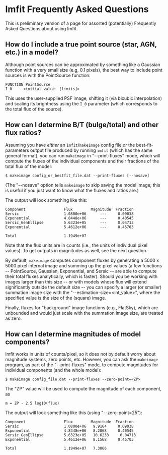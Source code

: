 # Imfit Frequently Asked Questions

This is preliminary version of a page for assorted (potentially) Frequently
Asked Questions about using Imfit.


## How do I include a true point source (star, AGN, etc.) in a model?

Although point sources can be approximated by something like a Gaussian function
with a very small size (e.g, 0.1 pixels), the best way to include point sources
is with the PointSource function:

    FUNCTION PointSource
    I_0		<initial value  [limits]>

This uses the user-supplied PSF image, shifting it (via bicubic interpolation) and
scaling its brightness using the `I_0` parameter (which corresponds to the
total flux of the source).


## How can I determine B/T (bulge/total) and other flux ratios?

Assuming you have *either* an `imfit`/`makeimage` config file *or* the
best-fit-parameters output file produced by running `imfit` (which has
the same general format), you can run `makeimage` in "--print-fluxes"
mode, which will compute the fluxes of the individual components and
their fractions of the total flux of the model:

    $ makeimage config_or_bestfit_file.dat --print-fluxes [--nosave]

(The "--nosave" option tells `makeimage` to skip saving the model image;
this is useful if you just want to know what the fluxes and ratios are.)

The output will look something like this:

    Component                 Flux        Magnitude  Fraction
    Sersic                    1.0800e+06      ---     0.09038
    Exponential               4.8448e+06      ---     0.40545
    Sersic_GenEllipse         5.6323e+05      ---     0.04713
    Exponential               5.4612e+06      ---     0.45703

    Total                     1.1949e+07

Note that the flux units are in counts (i.e., the units of individual
pixel values). To get outputs in magnitudes as well, see the next question.

By default, `makeimage` computes component fluxes by generating a 5000 x
5000 pixel internal image and summing up the pixel values (a few
functions -- PointSource, Gaussian, Exponential, and Sersic -- are able to
compute their total fluxes analytically, which is faster). Should you be
working with images larger than this size -- or with models whose flux will
extend significantly outside the default size -- you can specify a larger
(or smaller) summation image size with the "--estimation-size=<int_value>",
where the specified value is the size of the (square) image.

Finally, fluxes for "background" image functions (e.g., FlatSky), which
are unbounded and would just scale with the summation image size, are
treated as zero.


## How can I determine magnitudes of model components?

Imfit works in units of counts/pixel, so it does not by default worry
about magnitude systems, zero points, etc. However, you can ask the
`makeimage` program, as part of the "--print-fluxes" mode, to compute
magnitudes for individual components (and the whole model):

    $ makeimage config_file.dat --print-fluxes --zero-point=<ZP>

The "ZP" value will be used to compute the magnitude of each component, as

    m = ZP - 2.5 log10(flux)

The output will look something like this (using "--zero-point=25"):

    Component                 Flux        Magnitude  Fraction
    Sersic                    1.0800e+06   9.9164     0.09038
    Exponential               4.8448e+06   8.2868     0.40545
    Sersic_GenEllipse         5.6323e+05   10.6233     0.04713
    Exponential               5.4612e+06   8.1568     0.45703

    Total                     1.1949e+07   7.3066
